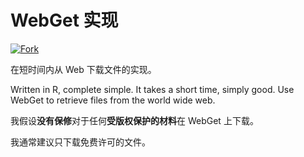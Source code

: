 <!-- # WebGet  [![GitHub forks](https://img.shields.io/github/forks/Tyler887/WebGet?label=Fork&style=social)](https://github.com/Tyler887/WebGet/fork)  The implementation to download files from the Web, in a short time.  Written in R, complete simple. It takes a short time, simply good. Use WebGet to retrieve files from the world wide web.    I assume **no warranty** for any **copyrighted material** downloaded on WebGet. I usally recommend downloading freely licensed files only. <br />https://github.com?Tyler887/WebGet/commit/main/ -->

# WebGet 实现

[![Fork](https://img.shields.io/github/forks/Tyler887/WebGet?label=Fork&style=social)](https://github.com/Tyler887/WebGet/fork)

在短时间内从 Web 下载文件的实现。

Written in R, complete simple. It takes a short time, simply good. Use WebGet to retrieve files from the world wide web.

我假设**没有保修**对于任何**受版权保护的材料**在 WebGet 上下载。

我通常建议只下载免费许可的文件。
